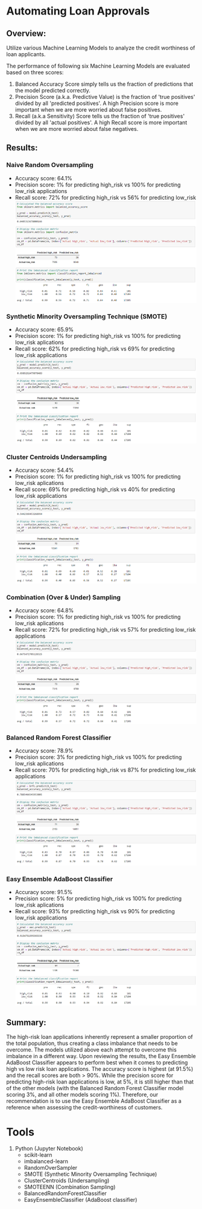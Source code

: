 # Automating Loan Approvals

## Overview:
Utilize various Machine Learning Models to analyze the credit worthiness of loan applicants.

The performance of following six Machine Learning Models are evaluated based on three scores:
1. Balanced Accuracy Score simply tells us the fraction of predictions that the model predicted correctly.
2. Precision Score (a.k.a. Predictive Value) is the fraction of 'true positives' divided by all 'predicted positives'. A high Precision score is more important when we are more worried about false positives.
3. Recall (a.k.a Sensitivity) Score tells us the fraction of 'true positives' divided by all 'actual positives'. A high Recall score is more important when we are more worried about false negatives.

## Results:

### Naive Random Oversampling
- Accuracy score: 64.1%
- Precision score: 1% for predicting high_risk vs 100% for predicting low_risk applications
- Recall score: 72% for predicting high_risk vs 56% for predicting low_risk
![Oversampling](Resources/Oversampling.png)

### Synthetic Minority Oversampling Technique (SMOTE)
- Accuracy score: 65.9%
- Precision score: 1% for predicting high_risk vs 100% for predicting low_risk aplications
- Recall score: 62% for predicting high_risk vs 69% for predicting low_risk applications
![SMOTE](Resources/SMOTE.png)

### Cluster Centroids Undersampling
- Accuracy score: 54.4%
- Precision score: 1% for predicting high_risk vs 100% for predicting low_risk aplications
- Recall score: 69% for predicting high_risk vs 40% for predicting low_risk applications
![Undersampling](Resources/Undersampling.png)

### Combination (Over & Under) Sampling
- Accuracy score: 64.8%
- Precision score: 1% for predicting high_risk vs 100% for predicting low_risk aplications
- Recall score: 72% for predicting high_risk vs 57% for predicting low_risk applications
![Combination](Resources/Combination.png)

### Balanced Random Forest Classifier
- Accuracy score: 78.9%
- Precision score: 3% for predicting high_risk vs 100% for predicting low_risk aplications
- Recall score: 70% for predicting high_risk vs 87% for predicting low_risk applications
![BRFC](Resources/BRFC.png)

### Easy Ensemble AdaBoost Classifier
- Accuracy score: 91.5%
- Precision score: 5% for predicting high_risk vs 100% for predicting low_risk aplications
- Recall score: 93% for predicting high_risk vs 90% for predicting low_risk applications
![EEC](Resources/EEC.png)

## Summary:
The high-risk loan applications inherently represent a smaller proportion of the total population, thus creating a class imbalance that needs to be overcome. The models utilized above each attempt to overcome this imbalance in a different way. Upon reviewing the results, the Easy Ensemble AdaBoost Classifier appears to perform best when it comes to predicting high vs low risk loan applications. The accuracy score is highest (at 91.5%) and the recall scores are both > 90%. While the precision score for predicting high-risk loan applications is low, at 5%, it is still higher than that of the other models (with the Balanced Random Forest Classifier model scoring 3%, and all other models scoring 1%). Therefore, our recommendation is to use the Easy Ensemble AdaBoost Classifier as a reference when assessing the credit-worthiness of customers.

# Tools
1. Python (Jupyter Notebook)
    - scikit-learn 
    - imbalanced-learn
    - RandomOverSampler
    - SMOTE (Synthetic Minority Oversampling Technique)
    - ClusterCentroids (Undersampling)
    - SMOTEENN (Combination Sampling)
    - BalancedRandomForestClassifier
    - EasyEnsembleClassifier (AdaBoost classifier)